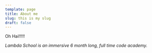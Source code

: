```yaml
---
template: page
title: About me
slug: this is my slug
draft: false
---
```

Oh Hai!!!!!

_Lambda School is an immersive 6 month long, full time code academy._
